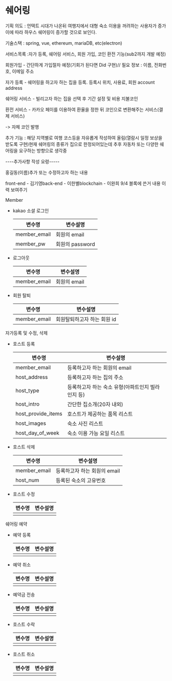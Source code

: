 # **쉐어링**

기획 의도 : 언택트 시대가 나온뒤 여행지에서 대형 숙소 이용을 꺼려하는 사용자가 증가 이에 따라 하우스 쉐어링이 증가할 것으로 보인다.

기술스택 : spring, vue, ethereum, mariaDB, etc(electron)

서비스목록 :자가 등록, 쉐어링 서비스, 회원 가입, 코인 환전 기능(sub2까지 개발 예정)

회원가입 - 간단하게 가입절차 예정(기회가 된다면 Did 구현)// 필요 정보 : 이름, 전화번호, 이메일 주소

자가 등록 - 쉐어링을 하고자 하는 집을 등록. 등록시 위치, 사용료, 회원 account address

쉐어링 서비스 - 빌리고자 하는 집을 선택 후 기간 설정 및 비용 지불코인

환전 서비스 - 카카오 페이를 이용하여 환율을 정한 뒤 코인으로 변환해주는 서비스(결제 서비스)

-> 자체 코인 발행

추가 기능 : 해당 지역별로 여행 코스등을 자유롭게 작성하여 올림(열람시 일정 보상을 받도록 구현)현재 쉐어링의 종류가 집으로 한정되어있는데 추후 자동차 또는 다양한 쉐어링을 요구하는 방향으로 생각중

----추가사항 작성 요령-----

홍길동(이름)추가 또는 수정하고자 하는 내용

front-end - 김기영back-end - 이한별blockchain - 이완희
9/4
블록에 쓴거 내용 이력 보여주기



Member

- kakao 소셜 로그인

  | 변수명       | 변수설명        |
  | ------------ | --------------- |
  | member_email | 회원의 email    |
  | member_pw    | 회원의 password |

  

- 로그아웃

  | 변수명       | 변수설명     |
  | ------------ | ------------ |
  | member_email | 회원의 email |

- 회원 탈퇴

  | 변수명       | 변수설명                    |
  | ------------ | --------------------------- |
  | member_email | 회원탈퇴하고자 하는 회원 id |


자가등록 및 수정, 삭제

- 호스트 등록

  | 변수명             | 변수설명                                          |
  | ------------------ | ------------------------------------------------- |
  | member_email       | 등록하고자 하는 회원의 email                      |
  | host_address       | 등록하고자 하는 집의 주소                         |
  | host_type          | 등록하고자 하는 숙소 유형(아파트인지 빌라인지 등) |
  | host_intro         | 간단한 집소개(20자 내외)                          |
  | host_provide_items | 호스트가 제공하는 품목 리스트                     |
  | host_images        | 숙소 사진 리스트                                  |
  | host_day_of_week   | 숙소 이용 가능 요일 리스트                        |

  

- 호스트 삭제

  | 변수명       | 변수설명                     |
  | ------------ | ---------------------------- |
  | member_email | 등록하고자 하는 회원의 email |
  | host_num     | 등록된 숙소의 고유번호       |

  

- 호스트 수정

  | 변수명 | 변수설명 |
  | ------ | -------- |
  |        |          |

  



쉐어링 예약

- 예약 등록

  | 변수명 | 변수설명 |
  | ------ | -------- |
  |        |          |

  

- 예약 취소

  | 변수명 | 변수설명 |
  | ------ | -------- |
  |        |          |

  

- 예약금 전송

  | 변수명 | 변수설명 |
  | ------ | -------- |
  |        |          |

  

- 호스트 수락

  | 변수명 | 변수설명 |
  | ------ | -------- |
  |        |          |

  

- 호스트 취소

  | 변수명 | 변수설명 |
  | ------ | -------- |
  |        |          |

  